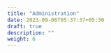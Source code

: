 ```yaml
---
title: "Administration"
date: 2023-09-06T05:37:37+05:30
draft: true
description: ""
weight: 6
---
```

